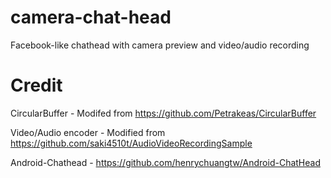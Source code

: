 # camera-chat-head

Facebook-like chathead with camera preview and video/audio recording

# Credit

CircularBuffer - Modifed from https://github.com/Petrakeas/CircularBuffer

Video/Audio encoder - Modified from https://github.com/saki4510t/AudioVideoRecordingSample

Android-Chathead - https://github.com/henrychuangtw/Android-ChatHead
